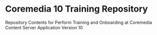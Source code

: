 # Coremedia 10 Training Repository


Repository Contents for Perform Training and Onboarding at Coremedia Content Server Application Version 10
